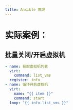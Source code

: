 ```yaml
---
title: Ansible 管理
---
```



# 实际案例：

## 批量关闭/开启虚拟机

```yaml
- name: 获取虚拟机列表
  virt:
    command: list_vms
  register: info
- name: 循环开启虚拟机
  virt:
    name: "{{ item }}"
    command: start
  loop: "{{ info.list_vms }}"
```
